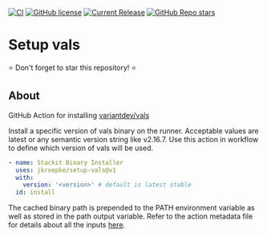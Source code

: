 [![CI](https://github.com/jkroepke/setup-vals/actions/workflows/ci.yml/badge.svg)](https://github.com/jkroepke/setup-vals/actions/workflows/ci.yml)
[![GitHub license](https://img.shields.io/github/license/jkroepke/setup-vals)](https://github.com/jkroepke/setup-vals/blob/master/LICENSE)
[![Current Release](https://img.shields.io/github/release/jkroepke/setup-vals.svg?logo=github)](https://github.com/jkroepke/setup-vals/releases/latest)
[![GitHub Repo stars](https://img.shields.io/github/stars/jkroepke/setup-vals?style=flat&logo=github)](https://github.com/jkroepke/setup-vals/stargazers)

# Setup vals

⭐ Don't forget to star this repository! ⭐

## About

GitHub Action for installing
[variantdev/vals](https://github.com/variantdev/vals)

Install a specific version of vals binary on the runner. Acceptable values are
latest or any semantic version string like v2.16.7. Use this action in workflow
to define which version of vals will be used.

```yaml
- name: Stackit Binary Installer
  uses: jkroepke/setup-vals@v1
  with:
    version: '<version>' # default is latest stable
  id: install
```

The cached binary path is prepended to the PATH environment variable as well as
stored in the path output variable. Refer to the action metadata file for
details about all the inputs
[here](https://github.com/jkroepke/setup-vals/blob/main/action.yml).
